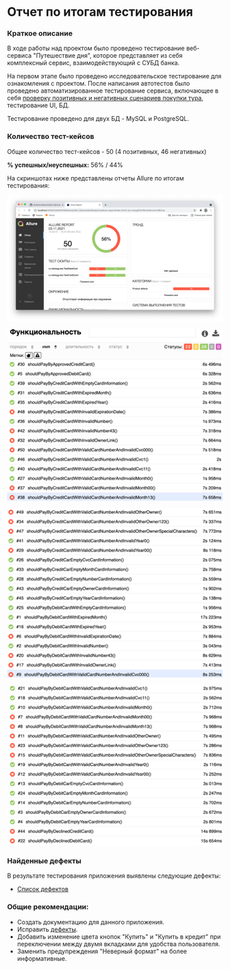 # Отчет по итогам тестирования

### Краткое описание

В ходе работы над проектом было проведено тестирование веб-сервиса "Путешествие дня", которое представляет из себя комплексный сервис, взаимодействующий с СУБД банка.

На первом этапе было проведено исследовательское тестирование для ознакомления с проектом. После написания автотестов было проведено автоматизированное тестирование сервиса, включающее в себя [проверку позитивных и негативных сценариев покупки тура](https://github.com/BudnikovaNastiya/QA-Diploma/blob/master/docs/plan.md), тестирование UI, БД.


Тестирование проведено для двух БД - MySQL и PostgreSQL.

### Количество тест-кейсов

Общее количество тест-кейсов - 50 (4 позитивных, 46 негативных)

**% успешных/неуспешных:** 56% / 44%

  На скриншотах ниже представлены отчеты Allure по итогам тестирования:

![Allure Report 2021-11-03 15-10-50.png](https://github.com/BudnikovaNastiya/QA-Diploma/blob/master/docs/Allure%20Report%202021-11-03%2015-10-50.png)

![Allure Report 2021-11-03 15-11-47.png](https://github.com/BudnikovaNastiya/QA-Diploma/blob/master/docs/Allure%20Report%202021-11-03%2015-11-47.png)

![Allure Report 2021-11-03 15-12-29.png](https://github.com/BudnikovaNastiya/QA-Diploma/blob/master/docs/Allure%20Report%202021-11-03%2015-12-29.png)

![Allure Report 2021-11-03 15-13-04.png](https://github.com/BudnikovaNastiya/QA-Diploma/blob/master/docs/Allure%20Report%202021-11-03%2015-13-04.png)

### Найденные дефекты

В результате тестирования приложения выявлены следующие дефекты:
* [Список дефектов](https://github.com/BudnikovaNastiya/QA-Diploma/issues)

### Общие рекомендации:

* Создать документацию для данного приложения.
* Исправить [дефекты](https://github.com/BudnikovaNastiya/QA-Diploma/issues).
* Добавить изменение цвета кнопок "Купить" и "Купить в кредит" при переключении между двумя вкладками для удобства пользователя.
* Заменить предупреждения "Неверный формат" на более информативные.

